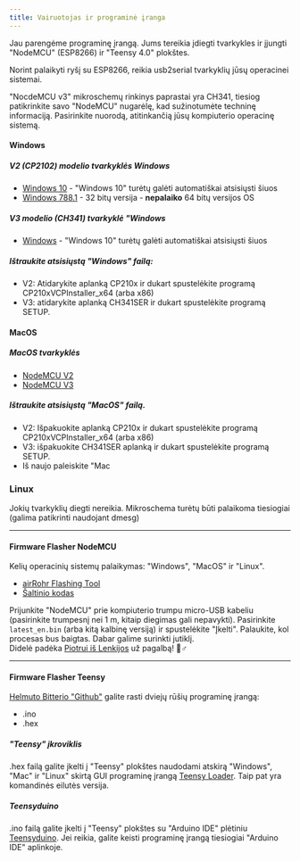 ```yaml
---
title: Vairuotojas ir programinė įranga
---
```


Jau parengėme programinę įrangą. Jums tereikia įdiegti tvarkykles ir įjungti "NodeMCU" (ESP8266) ir "Teensy 4.0" plokštes.

Norint palaikyti ryšį su ESP8266, reikia usb2serial tvarkyklių jūsų operacinei sistemai.

"NocdeMCU v3" mikroschemų rinkinys paprastai yra CH341, tiesiog patikrinkite savo "NodeMCU" nugarėlę, kad sužinotumėte techninę informaciją. Pasirinkite nuorodą, atitinkančią jūsų kompiuterio operacinę sistemą.

#### Windows

##### V2 (CP2102) modelio tvarkyklės Windows
* [Windows 10](https://www.silabs.comdocumentspublicsoftwareCP210x_Universal_Windows_Driver.zip) - "Windows 10" turėtų galėti automatiškai atsisiųsti šiuos
* [Windows 788.1](https://www.silabs.comdocumentspublicsoftwareCP210x_Windows_Drivers.zip) - 32 bitų versija - **nepalaiko** 64 bitų versijos OS

##### V3 modelio (CH341) tvarkyklė "Windows
* [Windows](http://www.wch.cndownloadsfile5.html) - "Windows 10" turėtų galėti automatiškai atsisiųsti šiuos

##### Ištraukite atsisiųstą "Windows" failą:
* V2: Atidarykite aplanką CP210x ir dukart spustelėkite programą CP210xVCPInstaller_x64 (arba x86)
* V3: atidarykite aplanką CH341SER ir dukart spustelėkite programą SETUP.


#### MacOS

##### MacOS tvarkyklės
* [NodeMCU V2](https://www.silabs.comdocumentspublicsoftwareMac_OSX_VCP_Driver.zip )
* [NodeMCU V3](http://www.wch.cndownloadsfile178.html)

##### Ištraukite atsisiųstą "MacOS" failą.
* V2: Išpakuokite aplanką CP210x ir dukart spustelėkite programą CP210xVCPInstaller_x64 (arba x86)
* V3: išpakuokite CH341SER aplanką ir dukart spustelėkite programą SETUP.
* Iš naujo paleiskite "Mac


### Linux
Jokių tvarkyklių diegti nereikia. Mikroschema turėtų būti palaikoma tiesiogiai (galima patikrinti naudojant dmesg)

---
#### Firmware Flasher NodeMCU
Kelių operacinių sistemų palaikymas: "Windows", "MacOS" ir "Linux".

* [airRohr Flashing Tool](http://firmware.sensor.communityairrohrflashing-tool)
* [Šaltinio kodas](https://github.comopendata-stuttgartairrohr-firmware-flasher)

Prijunkite "NodeMCU" prie kompiuterio trumpu micro-USB kabeliu (pasirinkite trumpesnį nei 1 m, kitaip diegimas gali nepavykti). Pasirinkite `latest_en.bin` (arba kitą kalbinę versiją) ir spustelėkite "Įkelti".
Palaukite, kol procesas bus baigtas. Dabar galime surinkti jutiklį.
<br>
Didelė padėka [Piotrui iš Lenkijos](https://dropbox.inf.re) už pagalbą! 🙋♂️

---
#### Firmware Flasher Teensy
[Helmuto Bitterio "Github"](https://github.comhbitterDNMStreemasterFirmware) galite rasti dviejų rūšių programinę įrangą:
* .ino
* .hex

##### "Teensy" įkroviklis
.hex failą galite įkelti į "Teensy" plokštes naudodami atskirą "Windows", "Mac" ir "Linux" skirtą GUI programinę įrangą [Teensy Loader](https://www.pjrc.comteensyloader.html).
Taip pat yra komandinės eilutės versija.

##### Teensyduino
.ino failą galite įkelti į "Teensy" plokštes su "Arduino IDE" plėtiniu [Teensyduino](https://www.pjrc.comteensyteensyduino.html).
Jei reikia, galite keisti programinę įrangą tiesiogiai "Arduino IDE" aplinkoje.
